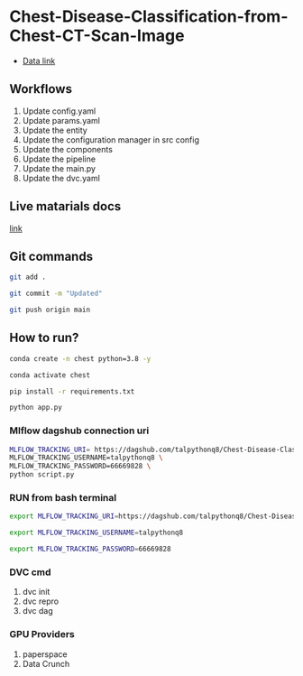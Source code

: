 # Chest-Disease-Classification-from-Chest-CT-Scan-Image

 - [Data link](https://drive.google.com/file/d/1z0mreUtRmR-P-magILsDR3T7M6IkGXtY/view?usp=sharing)

## Workflows

1. Update config.yaml
2. Update params.yaml
3. Update the entity
4. Update the configuration manager in src config
5. Update the components
6. Update the pipeline 
7. Update the main.py
8. Update the dvc.yaml 



## Live matarials docs

[link](https://docs.google.com/document/d/1UFiHnyKRqgx8Lodsvdzu58LbVjdWHNf-uab2WmhE0A4/edit?usp=sharing)


## Git commands

```bash
git add .

git commit -m "Updated"

git push origin main
```

## How to run?

```bash
conda create -n chest python=3.8 -y
```

```bash
conda activate chest
```

```bash
pip install -r requirements.txt
```

```bash
python app.py
```

### Mlflow dagshub connection uri

```bash
MLFLOW_TRACKING_URI= https://dagshub.com/talpythonq8/Chest-Disease-Classification-from-Chest-CT-Scan-Image.mlflow\
MLFLOW_TRACKING_USERNAME=talpythonq8 \
MLFLOW_TRACKING_PASSWORD=66669828 \
python script.py
```



### RUN from bash terminal

```bash
export MLFLOW_TRACKING_URI=https://dagshub.com/talpythonq8/Chest-Disease-Classification-from-Chest-CT-Scan-Image.mlflow

export MLFLOW_TRACKING_USERNAME=talpythonq8

export MLFLOW_TRACKING_PASSWORD=66669828

```


### DVC cmd

1. dvc init
2. dvc repro
3. dvc dag


### GPU Providers

1. paperspace
2. Data Crunch